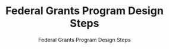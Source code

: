---
layout: resources-landing
title: "Federal Grants Program Design Steps"
subtitle: "Federal Grants Program Design Steps"
filters: federal-financial-assistance cfr training omb 2021
external_link: https://vimeo.com/490850178/a22ba21688
---